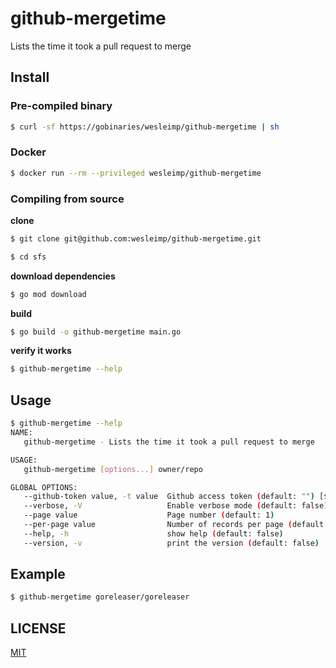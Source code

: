 # github-mergetime

Lists the time it took a pull request to merge

## Install

### Pre-compiled binary

```sh
$ curl -sf https://gobinaries/wesleimp/github-mergetime | sh
```

### Docker

```sh
$ docker run --rm --privileged wesleimp/github-mergetime
```

### Compiling from source

**clone**

```sh
$ git clone git@github.com:wesleimp/github-mergetime.git

$ cd sfs
```

**download dependencies**

```sh
$ go mod download
```

**build**

```sh
$ go build -o github-mergetime main.go
```

**verify it works**

```sh
$ github-mergetime --help
```

## Usage

```sh
$ github-mergetime --help
NAME:
   github-mergetime - Lists the time it took a pull request to merge

USAGE:
   github-mergetime [options...] owner/repo

GLOBAL OPTIONS:
   --github-token value, -t value  Github access token (default: "") [$GITHUB_TOKEN]
   --verbose, -V                   Enable verbose mode (default: false)
   --page value                    Page number (default: 1)
   --per-page value                Number of records per page (default: 15)
   --help, -h                      show help (default: false)
   --version, -v                   print the version (default: false)
```

## Example

```sh
$ github-mergetime goreleaser/goreleaser
```

## LICENSE

[MIT](https://github.com/wesleimp/github-mergetime/blob/master/LICENSE)